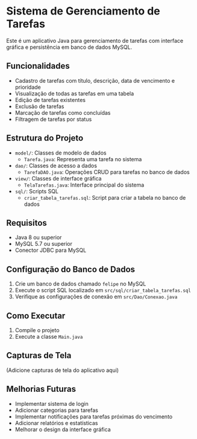 # Sistema de Gerenciamento de Tarefas

Este é um aplicativo Java para gerenciamento de tarefas com interface gráfica e persistência em banco de dados MySQL.

## Funcionalidades

- Cadastro de tarefas com título, descrição, data de vencimento e prioridade
- Visualização de todas as tarefas em uma tabela
- Edição de tarefas existentes
- Exclusão de tarefas
- Marcação de tarefas como concluídas
- Filtragem de tarefas por status

## Estrutura do Projeto

- `model/`: Classes de modelo de dados
  - `Tarefa.java`: Representa uma tarefa no sistema
- `dao/`: Classes de acesso a dados
  - `TarefaDAO.java`: Operações CRUD para tarefas no banco de dados
- `view/`: Classes de interface gráfica
  - `TelaTarefas.java`: Interface principal do sistema
- `sql/`: Scripts SQL
  - `criar_tabela_tarefas.sql`: Script para criar a tabela no banco de dados

## Requisitos

- Java 8 ou superior
- MySQL 5.7 ou superior
- Conector JDBC para MySQL

## Configuração do Banco de Dados

1. Crie um banco de dados chamado `felipe` no MySQL
2. Execute o script SQL localizado em `src/sql/criar_tabela_tarefas.sql`
3. Verifique as configurações de conexão em `src/Dao/Conexao.java`

## Como Executar

1. Compile o projeto
2. Execute a classe `Main.java`

## Capturas de Tela

(Adicione capturas de tela do aplicativo aqui)

## Melhorias Futuras

- Implementar sistema de login
- Adicionar categorias para tarefas
- Implementar notificações para tarefas próximas do vencimento
- Adicionar relatórios e estatísticas
- Melhorar o design da interface gráfica